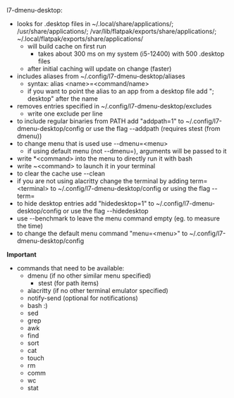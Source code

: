 l7-dmenu-desktop:
- looks for .desktop files in ~/.local/share/applications/; /usr/share/applications/;
  /var/lib/flatpak/exports/share/applications/; ~/.local/flatpak/exports/share/applications/
    - will build cache on first run 
        - takes about 300 ms on my system (i5-12400) with 500 .desktop files
    - after initial caching will update on change (faster)
- includes aliases from ~/.config/l7-dmenu-desktop/aliases
    - syntax: alias \<name\>=\<command/name\>
    - if you want to point the alias to an app from a desktop file add "; desktop" after the name
- removes entries specified in ~/.config/l7-dmenu-desktop/excludes
    - write one exclude per line
- to include regular binaries from PATH add "addpath=1" to ~/.config/l7-dmenu-desktop/config
  or use the flag --addpath (requires stest (from dmenu))
- to change menu that is used use --dmenu=\<menu\>
    - if using default menu (not --dmenu=), arguments will be passed to it
- write *\<command\> into the menu to directly run it with bash
- write ~\<command\> to launch it in your terminal
- to clear the cache use --clean
- if you are not using alacritty change the terminal by adding term=\<terminal\>
  to ~/.config/l7-dmenu-desktop/config or using the flag --term=
- to hide desktop entries add "hidedesktop=1" to ~/.config/l7-dmenu-desktop/config
  or use the flag --hidedesktop
- use --benchmark to leave the menu command empty (eg. to measure the time)
- to change the default menu command "menu=\<menu\>" to ~/.config/l7-dmenu-desktop/config

**Important**
- commands that need to be available:
    - dmenu (if no other similar menu specified)
        - stest (for path items)
    - alacritty (if no other terminal emulator specified)
    - notify-send (optional for notifications)
    - bash :)
    - sed
    - grep
    - awk
    - find
    - sort
    - cat
    - touch
    - rm
    - comm
    - wc
    - stat
